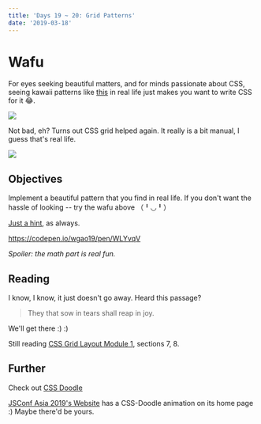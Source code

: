 ```yaml
---
title: 'Days 19 ~ 20: Grid Patterns'
date: '2019-03-18'
---
```


# Wafu

For eyes seeking beautiful matters, and for minds passionate about CSS, seeing kawaii patterns like [this](https://www.instagram.com/p/BomMEO6lplM/) in real life just makes you want to write CSS for it 😂.

![](https://instagram.fsin2-1.fna.fbcdn.net/vp/adda10cd6341b1cb660a3a78daff7316/5CDE1E71/t51.2885-15/e35/42002454_196971331098538_7447808022802619645_n.jpg?_nc_ht=instagram.fsin2-1.fna.fbcdn.net)

Not bad, eh?
Turns out CSS grid helped again.
It really is a bit manual, I guess that's real life.

![](https://pbs.twimg.com/media/Dwpd-7AU0AINTN7.jpg)

## Objectives

Implement a beautiful pattern that you find in real life.
If you don't want the hassle of looking -- try the wafu above （╹◡╹）

[Just a hint](https://codepen.io/wgao19/pen/WLYvqV), as always.

https://codepen.io/wgao19/pen/WLYvqV

_Spoiler: the math part is real fun._

## Reading

I know, I know, it just doesn't go away. Heard this passage?

> They that sow in tears shall reap in joy.

We'll get there :) :)

Still reading [CSS Grid Layout Module 1](https://www.w3.org/TR/css-grid-1/), sections 7, 8.

## Further

Check out [CSS Doodle](https://css-doodle.com/)

[JSConf Asia 2019's Website](http://2019.jsconf.asia) has a CSS-Doodle animation on its home page :) Maybe there'd be yours.
